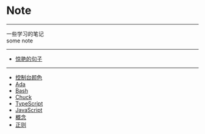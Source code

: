 # Note
---
一些学习的笔记    
some note    

---

* [惊艳的句子](./Word/句子.md)

---

* [控制台颜色](./ConsoleColor/控制台颜色.md)    
* [Ada](./Ada/Ada.md)    
* [Bash](./Bash/bash.md)    
* [Chuck](./Chuck/chuck.md)     
* [TypeScript](./TypeScript/TypeScript.md)  
* [JavaScript](./JavaScript/JavaScript.md)    
* [概念](./concept/concept.md)
* [正则](./regex/正则.md)   
